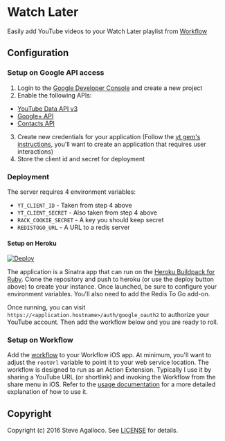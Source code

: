 # Watch Later

Easily add YouTube videos to your Watch Later playlist from [Workflow](http://workflow.is)

## Configuration

### Setup on Google API access

1. Login to the [Google Developer Console](https://console.developers.google.com/apis/library) and create a new project
2. Enable the following APIs:
  * [YouTube Data API v3](https://console.developers.google.com/apis/api/youtube/overview)
  * [Google+ API](https://console.developers.google.com/apis/api/plus/overview)
  * [Contacts API](https://console.developers.google.com/apis/api/contacts/overview)

3. Create new credentials for your application (Follow the [yt gem's instructions](http://www.rubydoc.info/gems/yt#Configuring_your_app), you'll want to create an application that requires user interactions)
4. Store the client id and secret for deployment

### Deployment

The server requires 4 environment variables:

* `YT_CLIENT_ID` - Taken from step 4 above
* `YT_CLIENT_SECRET` - Also taken from step 4 above
* `RACK_COOKIE_SECRET` - A key you should keep secret
* `REDISTOGO_URL` - A URL to a redis server

#### Setup on Heroku

[![Deploy](https://www.herokucdn.com/deploy/button.svg)](https://heroku.com/deploy)

The application is a Sinatra app that can run on the [Heroku Buildpack for Ruby](https://github.com/heroku/heroku-buildpack-ruby). Clone the repository and push to heroku (or use the deploy button above) to create your instance. Once launched, be sure to configure your environment variables. You'll also need to add the Redis To Go add-on.

Once running, you can visit `https://<application.hostname>/auth/google_oauth2` to authorize your YouTube account. Then add the workflow below and you are ready to roll.

### Setup on Workflow

Add the [workflow](https://cdn.rawgit.com/stve/watch-later/master/workflow/Add%20to%20YouTube%20Watch%20Later%20playlist.wflow) to your Workflow iOS app. At minimum, you'll want to adjust the `rootUrl` variable to point it to your web service location. The workflow is designed to run as an Action Extension. Typically I use it by sharing a YouTube URL (or shortlink) and invoking the Workflow from the share menu in iOS. Refer to the [usage documentation](docs/README.md) for a more detailed explanation of how to use it.

## Copyright

Copyright (c) 2016 Steve Agalloco. See [LICENSE](LICENSE.md) for details.
